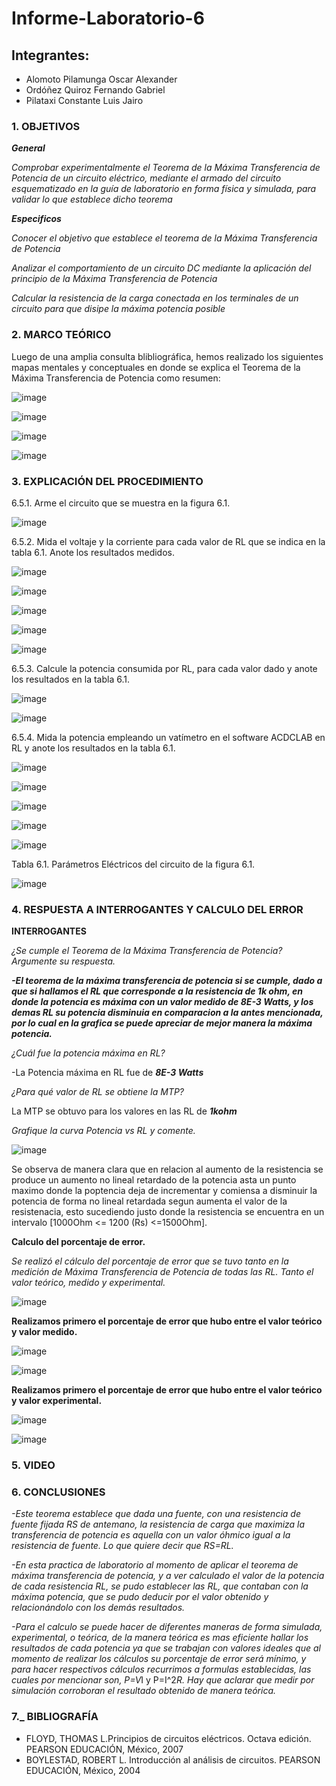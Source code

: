 # Informe-Laboratorio-6

## Integrantes:

  * Alomoto Pilamunga Oscar Alexander
  * Ordóñez Quiroz Fernando Gabriel
  * Pilataxi Constante Luis Jairo

### 1. OBJETIVOS

***General***

*Comprobar experimentalmente el Teorema de la Máxima Transferencia de Potencia de un circuito eléctrico, mediante el armado del 
 circuito esquematizado en la guía de laboratorio en forma física y simulada, para validar lo que establece dicho teorema*
 
***Especificos*** 

*Conocer el objetivo que establece el teorema de la Máxima Transferencia de Potencia*

*Analizar el comportamiento de un circuito DC mediante la aplicación del principio de la Máxima Transferencia de Potencia*

*Calcular la resistencia de la carga conectada en los terminales de un circuito para que disipe la máxima potencia posible*

### 2. MARCO TEÓRICO

Luego de una amplia consulta blibliográfica, hemos realizado los siguientes mapas mentales y conceptuales en donde se explica
el Teorema de la Máxima Transferencia de Potencia como resumen:

![image](https://user-images.githubusercontent.com/104925648/211950065-b893e42d-0a28-4e1c-afaa-2f76391703c0.png)

![image](https://user-images.githubusercontent.com/104925648/211960819-1c6e37fe-40f4-4f26-8d02-dd8cb686b0b8.png)

![image](https://user-images.githubusercontent.com/104925648/211960852-344f3360-f02a-43ee-a4ac-b384b44daeee.png)

![image](https://user-images.githubusercontent.com/104925648/211960901-ed159951-128a-44e4-bf99-8b744ddf923e.png)

### 3. EXPLICACIÓN DEL PROCEDIMIENTO

6.5.1. Arme el circuito que se muestra en la figura 6.1.

![image](https://user-images.githubusercontent.com/116705680/212225532-42ca29dd-6ab8-4ea2-984c-ea658ea1c911.png)

6.5.2. Mida el voltaje y la corriente para cada valor de RL que se indica en la tabla 6.1. Anote los resultados medidos.

![image](https://user-images.githubusercontent.com/116705680/212225645-072865b2-99ba-4828-8fdd-0cc492fb60c2.png)

![image](https://user-images.githubusercontent.com/116705680/212225672-cf312350-f70c-4e0c-9fc3-39c1b62798e5.png)

![image](https://user-images.githubusercontent.com/116705680/212225699-b0604bc6-5816-4c4a-9fa8-c5e149d08afa.png)

![image](https://user-images.githubusercontent.com/116705680/212225728-421e918a-f068-4bac-9a12-f9eb90d93cee.png)

![image](https://user-images.githubusercontent.com/116705680/212225756-d7fa1f74-e624-40c5-8883-4b60fc7dfbca.png)

6.5.3. Calcule la potencia consumida por RL, para cada valor dado y anote los resultados en la tabla 6.1.

![image](https://user-images.githubusercontent.com/116705680/212225790-26f263cc-9af8-4ec1-a2dc-d20839ef70af.png)

![image](https://user-images.githubusercontent.com/116705680/212225816-e0758ca4-b612-4697-ad5e-f75f981c3ccb.png)

6.5.4. Mida la potencia empleando un vatímetro en el software ACDCLAB en RL y anote los resultados en la tabla 6.1.

![image](https://user-images.githubusercontent.com/116705680/212225849-1e315c40-83bd-4a53-adff-80fec6dae827.png)

![image](https://user-images.githubusercontent.com/116705680/212225869-c853e5a8-1fa8-4810-9d25-a5b5e03dda71.png)

![image](https://user-images.githubusercontent.com/116705680/212225888-bf0e6fce-fd61-426d-bf37-16595ad9aa06.png)

![image](https://user-images.githubusercontent.com/116705680/212225904-1672f307-df31-4427-9cd2-302f724b918c.png)

![image](https://user-images.githubusercontent.com/116705680/212225925-1b2e235f-078e-4a1a-a5ad-c7f257024044.png)

Tabla 6.1. Parámetros Eléctricos del circuito de la figura 6.1.

![image](https://user-images.githubusercontent.com/116705680/212225955-2978e580-96c4-4d14-8483-c74e153a9e42.png)

### 4. RESPUESTA A INTERROGANTES Y CALCULO DEL ERROR

**INTERROGANTES**

*¿Se cumple el Teorema de la Máxima Transferencia de Potencia? Argumente su respuesta.* 

***-El teorema de la máxima transferencia de potencia si se cumple, dado a que si hallamos el RL que corresponde a la resistencia de 1k ohm, en donde la potencia es máxima con un valor medido de 8E-3 Watts, y los demas RL su potencia disminuia en comparacion a la antes mencionada, por lo cual en la grafica se puede apreciar de mejor manera la máxima potencia.*** 

*¿Cuál fue la potencia máxima en RL?* 

-La Potencia máxima en RL fue de ***8E-3 Watts***

*¿Para qué valor de RL se obtiene la MTP?* 

La MTP se obtuvo para los valores en las RL de ***1kohm***

*Grafique la curva Potencia vs RL y comente.*

![image](https://user-images.githubusercontent.com/116705680/212225427-d8f25660-1bbf-4713-807c-3018cdb5a9b7.png)

Se observa de manera clara que en relacion al aumento de la resistencia se produce un aumento no lineal retardado de la potencia asta un punto maximo donde la poptencia deja de incrementar y comiensa a disminuir la potencia de forma no lineal retardada segun aumenta el valor de la resistenacia, esto sucediendo justo donde la resistencia se encuentra en un intervalo [1000Ohm <= 1200 (Rs) <=1500Ohm]. 

**Calculo del porcentaje de error.**

*Se realizó el cálculo del porcentaje de error que se tuvo tanto en la medición de Máxima Transferencia de Potencia de todas las RL. Tanto el valor teórico, medido y experimental.*

![image](https://user-images.githubusercontent.com/116774906/212232755-a4b13029-a46f-4834-9117-dbc29504d737.png)

**Realizamos primero el porcentaje de error que hubo entre el valor teórico y valor medido.**

![image](https://user-images.githubusercontent.com/116774906/212232884-e58c22cf-908b-4b29-a7e1-1a692495e3c8.png)

![image](https://user-images.githubusercontent.com/116774906/212232917-fcdd55e1-300a-4e7c-85fc-a7093189d213.png)

**Realizamos primero el porcentaje de error que hubo entre el valor teórico y valor experimental.**

![image](https://user-images.githubusercontent.com/116774906/212232982-0359f842-4bbb-4d93-8973-403b9cc78560.png)

![image](https://user-images.githubusercontent.com/116774906/212233028-3f2bc802-3c00-44e5-9d58-6cdb3a03d1c8.png)
 
### 5. VIDEO



### 6. CONCLUSIONES

*-Este teorema establece que dada una fuente, con una resistencia de fuente fijada RS de antemano, la resistencia de carga que maximiza la transferencia de potencia es aquella con un valor óhmico igual a la resistencia de fuente. Lo que quiere decir que RS=RL.* 

*-En esta practica de laboratorio al momento de aplicar el teorema de máxima transferencia de potencia, y a ver calculado el valor de la potencia de cada resistencia RL, se pudo establecer las RL, que contaban con la máxima potencia, que se pudo deducir por el valor obtenido y relacionándolo con los demás resultados.*

*-Para el calculo se puede hacer de diferentes maneras de forma simulada, experimental, o teórica, de la manera teórica es mas eficiente hallar los resultados de cada potencia ya que se trabajan con valores ideales que al momento de realizar los cálculos su porcentaje de error será mínimo, y para hacer respectivos cálculos recurrimos a formulas establecidas, las cuales por mencionar son, P=V*I y P=I^2*R. Hay que aclarar que medir por simulación corroboran el resultado obtenido de manera teórica.*


### 7._ BIBLIOGRAFÍA

- FLOYD, THOMAS L.Principios de circuitos eléctricos. Octava edición. PEARSON EDUCACIÓN, México, 2007
- BOYLESTAD, ROBERT L. Introducción al análisis de circuitos. PEARSON EDUCACIÓN, México, 2004
